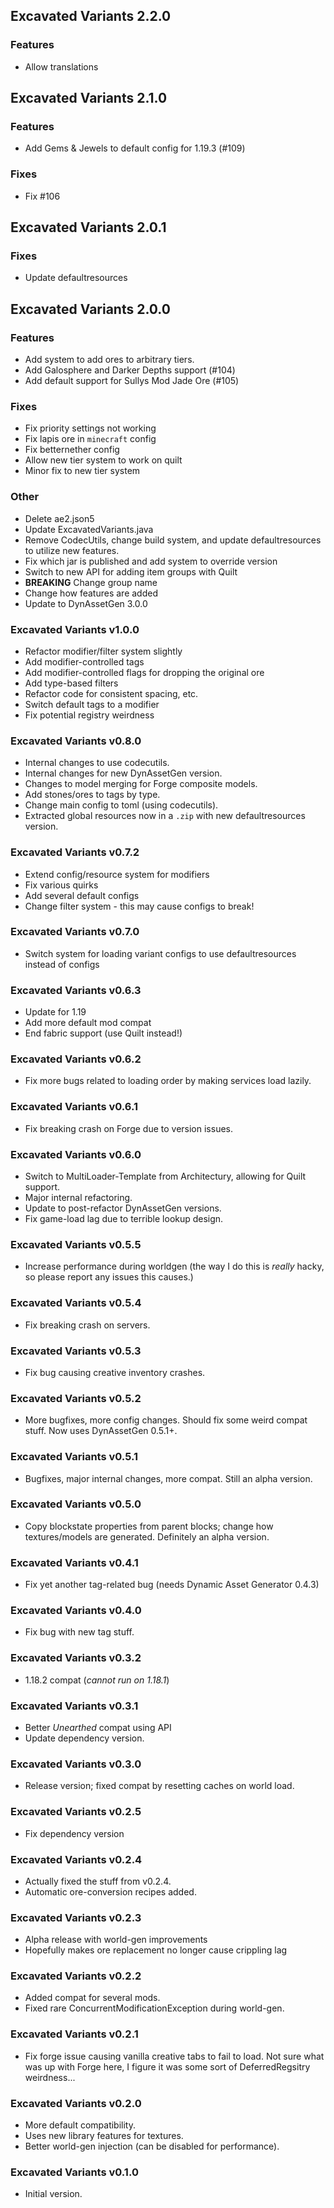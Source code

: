 ## Excavated Variants 2.2.0

### Features
- Allow translations

## Excavated Variants 2.1.0

### Features
- Add Gems & Jewels to default config for 1.19.3 (#109)
### Fixes
- Fix #106

## Excavated Variants 2.0.1

### Fixes
- Update defaultresources

## Excavated Variants 2.0.0

### Features
- Add system to add ores to arbitrary tiers.
- Add Galosphere and Darker Depths support (#104)
- Add default support for Sullys Mod Jade Ore (#105)
### Fixes
- Fix priority settings not working
- Fix lapis ore in `minecraft` config
- Fix betternether config
- Allow new tier system to work on quilt
- Minor fix to new tier system
### Other
- Delete ae2.json5
- Update ExcavatedVariants.java
- Remove CodecUtils, change build system, and update defaultresources to utilize new features.
- Fix which jar is published and add system to override version
- Switch to new API for adding item groups with Quilt
- **BREAKING** Change group name
- Change how features are added
- Update to DynAssetGen 3.0.0

### Excavated Variants v1.0.0

- Refactor modifier/filter system slightly
- Add modifier-controlled tags
- Add modifier-controlled flags for dropping the original ore
- Add type-based filters
- Refactor code for consistent spacing, etc.
- Switch default tags to a modifier
- Fix potential registry weirdness

### Excavated Variants v0.8.0

- Internal changes to use codecutils.
- Internal changes for new DynAssetGen version.
- Changes to model merging for Forge composite models.
- Add stones/ores to tags by type.
- Change main config to toml (using codecutils).
- Extracted global resources now in a `.zip` with new defaultresources version.

### Excavated Variants v0.7.2

- Extend config/resource system for modifiers
- Fix various quirks
- Add several default configs
- Change filter system - this may cause configs to break!

### Excavated Variants v0.7.0

- Switch system for loading variant configs to use defaultresources instead of configs

### Excavated Variants v0.6.3

- Update for 1.19
- Add more default mod compat
- End fabric support (use Quilt instead!)

### Excavated Variants v0.6.2

- Fix more bugs related to loading order by making services load lazily.

### Excavated Variants v0.6.1

- Fix breaking crash on Forge due to version issues.

### Excavated Variants v0.6.0

- Switch to MultiLoader-Template from Architectury, allowing for Quilt support.
- Major internal refactoring.
- Update to post-refactor DynAssetGen versions.
- Fix game-load lag due to terrible lookup design.

### Excavated Variants v0.5.5

- Increase performance during worldgen (the way I do this is *really* hacky, so please report any issues this causes.)

### Excavated Variants v0.5.4

- Fix breaking crash on servers.

### Excavated Variants v0.5.3

- Fix bug causing creative inventory crashes.

### Excavated Variants v0.5.2

- More bugfixes, more config changes. Should fix some weird compat stuff. Now uses DynAssetGen 0.5.1+.

### Excavated Variants v0.5.1

- Bugfixes, major internal changes, more compat. Still an alpha version.

### Excavated Variants v0.5.0

- Copy blockstate properties from parent blocks; change how textures/models are generated. Definitely an alpha version.

### Excavated Variants v0.4.1

- Fix yet another tag-related bug (needs Dynamic Asset Generator 0.4.3)

### Excavated Variants v0.4.0

- Fix bug with new tag stuff.

### Excavated Variants v0.3.2

- 1.18.2 compat (*cannot run on 1.18.1*)

### Excavated Variants v0.3.1

- Better *Unearthed* compat using API
- Update dependency version.

### Excavated Variants v0.3.0

- Release version; fixed compat by resetting caches on world load.

### Excavated Variants v0.2.5

- Fix dependency version

### Excavated Variants v0.2.4

- Actually fixed the stuff from v0.2.4.
- Automatic ore-conversion recipes added.

### Excavated Variants v0.2.3

- Alpha release with world-gen improvements
- Hopefully makes ore replacement no longer cause crippling lag

### Excavated Variants v0.2.2

- Added compat for several mods.
- Fixed rare ConcurrentModificationException during world-gen.

### Excavated Variants v0.2.1

- Fix forge issue causing vanilla creative tabs to fail to load. Not sure what was up with Forge here, I figure it was some sort of DeferredRegsitry weirdness...

### Excavated Variants v0.2.0

- More default compatibility.
- Uses new library features for textures.
- Better world-gen injection (can be disabled for performance).

### Excavated Variants v0.1.0

- Initial version.
